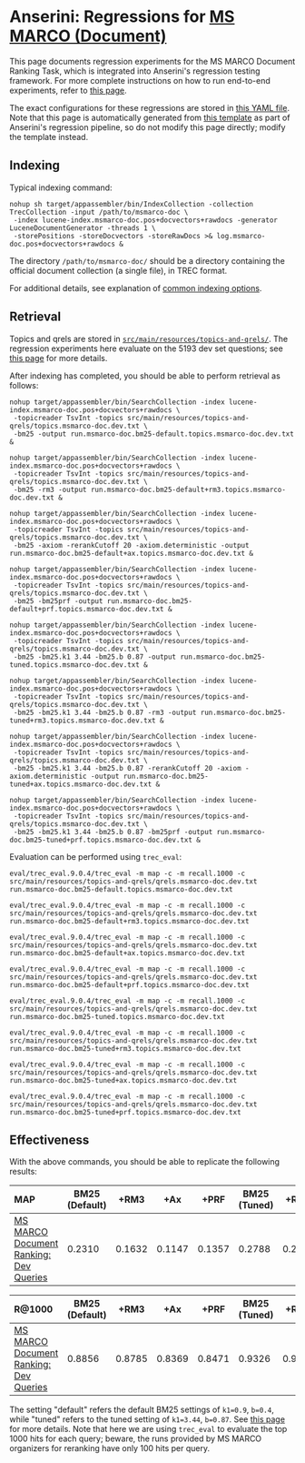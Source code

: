 # Anserini: Regressions for [MS MARCO (Document)](https://github.com/microsoft/TREC-2019-Deep-Learning)

This page documents regression experiments for the MS MARCO Document Ranking Task, which is integrated into Anserini's regression testing framework.
For more complete instructions on how to run end-to-end experiments, refer to [this page](experiments-msmarco-doc.md).

The exact configurations for these regressions are stored in [this YAML file](../src/main/resources/regression/msmarco-doc.yaml).
Note that this page is automatically generated from [this template](../src/main/resources/docgen/templates/msmarco-doc.template) as part of Anserini's regression pipeline, so do not modify this page directly; modify the template instead.

## Indexing

Typical indexing command:

```
nohup sh target/appassembler/bin/IndexCollection -collection TrecCollection -input /path/to/msmarco-doc \
 -index lucene-index.msmarco-doc.pos+docvectors+rawdocs -generator LuceneDocumentGenerator -threads 1 \
 -storePositions -storeDocvectors -storeRawDocs >& log.msmarco-doc.pos+docvectors+rawdocs &
```

The directory `/path/to/msmarco-doc/` should be a directory containing the official document collection (a single file), in TREC format.

For additional details, see explanation of [common indexing options](common-indexing-options.md).

## Retrieval

Topics and qrels are stored in [`src/main/resources/topics-and-qrels/`](../src/main/resources/topics-and-qrels/).
The regression experiments here evaluate on the 5193 dev set questions; see [this page](experiments-msmarco-doc.md) for more details.

After indexing has completed, you should be able to perform retrieval as follows:

```
nohup target/appassembler/bin/SearchCollection -index lucene-index.msmarco-doc.pos+docvectors+rawdocs \
 -topicreader TsvInt -topics src/main/resources/topics-and-qrels/topics.msmarco-doc.dev.txt \
 -bm25 -output run.msmarco-doc.bm25-default.topics.msmarco-doc.dev.txt &

nohup target/appassembler/bin/SearchCollection -index lucene-index.msmarco-doc.pos+docvectors+rawdocs \
 -topicreader TsvInt -topics src/main/resources/topics-and-qrels/topics.msmarco-doc.dev.txt \
 -bm25 -rm3 -output run.msmarco-doc.bm25-default+rm3.topics.msmarco-doc.dev.txt &

nohup target/appassembler/bin/SearchCollection -index lucene-index.msmarco-doc.pos+docvectors+rawdocs \
 -topicreader TsvInt -topics src/main/resources/topics-and-qrels/topics.msmarco-doc.dev.txt \
 -bm25 -axiom -rerankCutoff 20 -axiom.deterministic -output run.msmarco-doc.bm25-default+ax.topics.msmarco-doc.dev.txt &

nohup target/appassembler/bin/SearchCollection -index lucene-index.msmarco-doc.pos+docvectors+rawdocs \
 -topicreader TsvInt -topics src/main/resources/topics-and-qrels/topics.msmarco-doc.dev.txt \
 -bm25 -bm25prf -output run.msmarco-doc.bm25-default+prf.topics.msmarco-doc.dev.txt &

nohup target/appassembler/bin/SearchCollection -index lucene-index.msmarco-doc.pos+docvectors+rawdocs \
 -topicreader TsvInt -topics src/main/resources/topics-and-qrels/topics.msmarco-doc.dev.txt \
 -bm25 -bm25.k1 3.44 -bm25.b 0.87 -output run.msmarco-doc.bm25-tuned.topics.msmarco-doc.dev.txt &

nohup target/appassembler/bin/SearchCollection -index lucene-index.msmarco-doc.pos+docvectors+rawdocs \
 -topicreader TsvInt -topics src/main/resources/topics-and-qrels/topics.msmarco-doc.dev.txt \
 -bm25 -bm25.k1 3.44 -bm25.b 0.87 -rm3 -output run.msmarco-doc.bm25-tuned+rm3.topics.msmarco-doc.dev.txt &

nohup target/appassembler/bin/SearchCollection -index lucene-index.msmarco-doc.pos+docvectors+rawdocs \
 -topicreader TsvInt -topics src/main/resources/topics-and-qrels/topics.msmarco-doc.dev.txt \
 -bm25 -bm25.k1 3.44 -bm25.b 0.87 -rerankCutoff 20 -axiom -axiom.deterministic -output run.msmarco-doc.bm25-tuned+ax.topics.msmarco-doc.dev.txt &

nohup target/appassembler/bin/SearchCollection -index lucene-index.msmarco-doc.pos+docvectors+rawdocs \
 -topicreader TsvInt -topics src/main/resources/topics-and-qrels/topics.msmarco-doc.dev.txt \
 -bm25 -bm25.k1 3.44 -bm25.b 0.87 -bm25prf -output run.msmarco-doc.bm25-tuned+prf.topics.msmarco-doc.dev.txt &
```

Evaluation can be performed using `trec_eval`:

```
eval/trec_eval.9.0.4/trec_eval -m map -c -m recall.1000 -c src/main/resources/topics-and-qrels/qrels.msmarco-doc.dev.txt run.msmarco-doc.bm25-default.topics.msmarco-doc.dev.txt

eval/trec_eval.9.0.4/trec_eval -m map -c -m recall.1000 -c src/main/resources/topics-and-qrels/qrels.msmarco-doc.dev.txt run.msmarco-doc.bm25-default+rm3.topics.msmarco-doc.dev.txt

eval/trec_eval.9.0.4/trec_eval -m map -c -m recall.1000 -c src/main/resources/topics-and-qrels/qrels.msmarco-doc.dev.txt run.msmarco-doc.bm25-default+ax.topics.msmarco-doc.dev.txt

eval/trec_eval.9.0.4/trec_eval -m map -c -m recall.1000 -c src/main/resources/topics-and-qrels/qrels.msmarco-doc.dev.txt run.msmarco-doc.bm25-default+prf.topics.msmarco-doc.dev.txt

eval/trec_eval.9.0.4/trec_eval -m map -c -m recall.1000 -c src/main/resources/topics-and-qrels/qrels.msmarco-doc.dev.txt run.msmarco-doc.bm25-tuned.topics.msmarco-doc.dev.txt

eval/trec_eval.9.0.4/trec_eval -m map -c -m recall.1000 -c src/main/resources/topics-and-qrels/qrels.msmarco-doc.dev.txt run.msmarco-doc.bm25-tuned+rm3.topics.msmarco-doc.dev.txt

eval/trec_eval.9.0.4/trec_eval -m map -c -m recall.1000 -c src/main/resources/topics-and-qrels/qrels.msmarco-doc.dev.txt run.msmarco-doc.bm25-tuned+ax.topics.msmarco-doc.dev.txt

eval/trec_eval.9.0.4/trec_eval -m map -c -m recall.1000 -c src/main/resources/topics-and-qrels/qrels.msmarco-doc.dev.txt run.msmarco-doc.bm25-tuned+prf.topics.msmarco-doc.dev.txt
```

## Effectiveness

With the above commands, you should be able to replicate the following results:

MAP                                     | BM25 (Default)| +RM3      | +Ax       | +PRF      | BM25 (Tuned)| +RM3      | +Ax       | +PRF      |
:---------------------------------------|-----------|-----------|-----------|-----------|-----------|-----------|-----------|-----------|
[MS MARCO Document Ranking: Dev Queries](https://github.com/microsoft/TREC-2019-Deep-Learning)| 0.2310    | 0.1632    | 0.1147    | 0.1357    | 0.2788    | 0.2289    | 0.1895    | 0.1559    |


R@1000                                  | BM25 (Default)| +RM3      | +Ax       | +PRF      | BM25 (Tuned)| +RM3      | +Ax       | +PRF      |
:---------------------------------------|-----------|-----------|-----------|-----------|-----------|-----------|-----------|-----------|
[MS MARCO Document Ranking: Dev Queries](https://github.com/microsoft/TREC-2019-Deep-Learning)| 0.8856    | 0.8785    | 0.8369    | 0.8471    | 0.9326    | 0.9320    | 0.9264    | 0.8758    |

The setting "default" refers the default BM25 settings of `k1=0.9`, `b=0.4`, while "tuned" refers to the tuned setting of `k1=3.44`, `b=0.87`.
See [this page](experiments-msmarco-doc.md) for more details.
Note that here we are using `trec_eval` to evaluate the top 1000 hits for each query; beware, the runs provided by MS MARCO organizers for reranking have only 100 hits per query.
